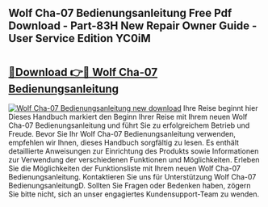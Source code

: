 ## Wolf Cha-07 Bedienungsanleitung Free Pdf Download - Part-83H New Repair Owner Guide - User Service Edition YC0iM

# <h2><a href="http://df2j5me.blite.top/?on=Wolf+Cha-07+Bedienungsanleitung">🔗Download 👉🔴 Wolf Cha-07 Bedienungsanleitung</a></h2>

[![Wolf Cha-07 Bedienungsanleitung new download](https://i.imgur.com/lujVjoI.png)](http://df2j5me.blite.top/?on=Wolf+Cha-07+Bedienungsanleitung)
Ihre Reise beginnt hier Dieses Handbuch markiert den Beginn Ihrer Reise mit Ihrem neuen Wolf Cha-07 Bedienungsanleitung und führt Sie zu erfolgreichem Betrieb und Freude. Bevor Sie Ihr Wolf Cha-07 Bedienungsanleitung verwenden, empfehlen wir Ihnen, dieses Handbuch sorgfältig zu lesen. Es enthält detaillierte Anweisungen zur Einrichtung des Produkts sowie Informationen zur Verwendung der verschiedenen Funktionen und Möglichkeiten. Erleben Sie die Möglichkeiten der Funktionsliste mit Ihrem neuen Wolf Cha-07 Bedienungsanleitung. Kontaktieren Sie uns für Unterstützung Wolf Cha-07 BedienungsanleitungD. Sollten Sie Fragen oder Bedenken haben, zögern Sie bitte nicht, sich an unser engagiertes Kundensupport-Team zu wenden.
